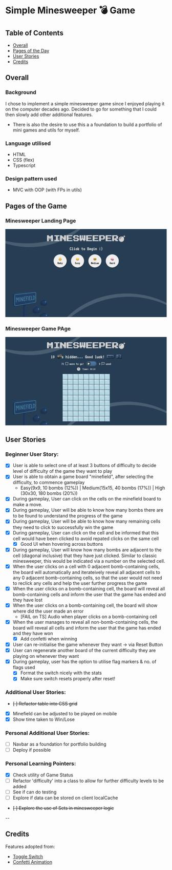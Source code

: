 # Simple Minesweeper 💣 Game

## Table of Contents

- [Overall](#overall)
- [Pages of the Day](#pages-of-the-game)
- [User Stories](#user-stories)
- [Credits](#credits)

## Overall

### Background

I chose to implement a simple minesweeper game since I enjoyed playing it on the computer decades ago. Decided to go for something that I could then slowly add other additional features.

- There is also the desire to use this a a foundation to build a portfolio of mini games and utils for myself.

### Language utilised

- HTML
- CSS (flex)
- Typescript

### Design pattern used

- MVC with OOP (with FPs in utils)

## Pages of the Game

### Minesweeper Landing Page

![Landing Page of Minesweeper](./assets/mswpr_landing_page.png)

### Minesweeper Game PAge

![Game Page of Minesweeper](./assets/mswpr_game_initialised.png)

## User Stories

### Beginner User Story:

- [x] User is able to select one of at least 3 buttons of difficulty to decide level of difficulty of the game they want to play
- [x] User is able to obtain a game board "minefield", after selecting the difficulty, to commence gameplay
  - Easy(9x9, 10 bombs (12%)) | Medium(15x15, 40 bombs (17%)) | High (30x30, 180 bombs (20%))
- [x] During gameplay, User can click on the cells on the minefield board to make a move.
- [x] During gameplay, User will be able to know how many bombs there are to be found to understand the progress of the game
- [x] During gameplay, User will be able to know how many remaining cells they need to click to successfully win the game
- [x] During gameplay, User can click on the cell and be informed that this cell would have been clicked to avoid repated clicks on the same cell
  - [x] Good UI when hovering across buttons
- [x] During gameplay, User will know how many bombs are adjacent to the cell (diagonal inclusive) that they have just clicked. Similar to classic minesweeper, this would be indicated via a number on the selected cell.
- [x] When the user clicks on a cell with 0 adjacent bomb-containing cells, the board will automatically and iterateively reveal all adjacent cells to any 0 adjacent bomb-containing cells, so that the user would not need to reclick any cells and help the user further progress the game
- [x] When the user clicks on a bomb-containing cell, the board will reveal all bomb-containing cells and inform the user that the game has ended and they have lost
- [x] When the user clicks on a bomb-containing cell, the board will show where did the user made an error
  - [FAIL on TS] Audio when player clicks on a bomb-containing cell
- [x] When the user manages to reveal all non-bomb-containing cells, the board will reveal all cells and inform the user that the game has ended and they have won
  - [x] Add confetti when winning
- [x] User can re-initialise the game whenever they want -> via Reset Button
- [x] User can regenerate another board of the current difficulty they are playing on whenever they want
- [x] During gameplay, user has the option to utilise flag markers & no. of flags used
  - [x] Format the switch nicely with the stats
  - [x] Make sure switch resets properly after reset!

### Additional User Stories:

- ~~[ ] Refactor table into CSS grid~~
- [x] Minefield can be adjusted to be played on mobile
- [x] Show time taken to Win/Lose

### Personal Additional User Stories:

- [ ] Navbar as a foundation for portfolio building
- [ ] Deploy if possible

### Personal Learning Pointers:

- [x] Check utility of Game Status
- [ ] Refactor 'difficulty' into a class to allow for further difficulty levels to be added
- [ ] See if can do testing
- [ ] Explore if data can be stored on client localCache
- ~~[ ] Explore the use of Sets in minesweeper logic~~

--

## Credits

Features adopted from:

- [Toggle Switch](https://uiverse.io/MuhammadHasann/popular-seahorse-73)
- [Confetti Animation](https://www.youtube.com/watch?v=hq_tKbSzAiY)
